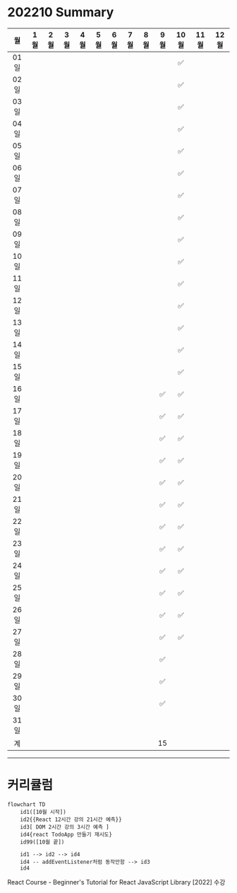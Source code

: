 # 202210 Summary

|  월  | 1월 | 2월 | 3월 | 4월 | 5월 | 6월 | 7월 | 8월 | 9월 | 10월 | 11월 | 12월 |
|:--:|:--:|:--:|:--:|:--:|:--:|:--:|:--:|:--:|:--:|:--:|:--:|:--:|
|01일  |    |    |    |    |    |    |    |    |    | ✅ |    |    |
|02일  |    |    |    |    |    |    |    |    |    | ✅ |    |    |
|03일  |    |    |    |    |    |    |    |    |    | ✅ |    |    |
|04일  |    |    |    |    |    |    |    |    |    | ✅ |    |    |
|05일  |    |    |    |    |    |    |    |    |    | ✅ |    |    |
|06일  |    |    |    |    |    |    |    |    |    | ✅ |    |    |
|07일  |    |    |    |    |    |    |    |    |    | ✅ |    |    |
|08일  |    |    |    |    |    |    |    |    |    | ✅ |    |    |
|09일  |    |    |    |    |    |    |    |    |    | ✅ |    |    |
|10일  |    |    |    |    |    |    |    |    |    | ✅ |    |    |
|11일  |    |    |    |    |    |    |    |    |    | ✅ |    |    |
|12일  |    |    |    |    |    |    |    |    |    | ✅ |    |    |
|13일  |    |    |    |    |    |    |    |    |    | ✅ |    |    |
|14일  |    |    |    |    |    |    |    |    |    | ✅ |    |    |
|15일  |    |    |    |    |    |    |    |    |    | ✅ |    |    |
|16일  |    |    |    |    |    |    |    |    | ✅ | ✅ |    |    |
|17일  |    |    |    |    |    |    |    |    | ✅ | ✅ |    |    |
|18일  |    |    |    |    |    |    |    |    | ✅ | ✅ |    |    |
|19일  |    |    |    |    |    |    |    |    | ✅ | ✅ |    |    |
|20일  |    |    |    |    |    |    |    |    | ✅ | ✅ |    |    |
|21일  |    |    |    |    |    |    |    |    | ✅ | ✅ |    |    |
|22일  |    |    |    |    |    |    |    |    | ✅ | ✅ |    |    |
|23일  |    |    |    |    |    |    |    |    | ✅ | ✅ |    |    |
|24일  |    |    |    |    |    |    |    |    | ✅ | ✅ |    |    |
|25일  |    |    |    |    |    |    |    |    | ✅ | ✅ |    |    |
|26일  |    |    |    |    |    |    |    |    | ✅ | ✅ |    |    |
|27일  |    |    |    |    |    |    |    |    | ✅ | ✅ |    |    |
|28일  |    |    |    |    |    |    |    |    | ✅ |    |    |    |
|29일  |    |    |    |    |    |    |    |    | ✅ |    |    |    |
|30일  |    |    |    |    |    |    |    |    | ✅ |    |    |    |
|31일  |    |    |    |    |    |    |    |    |    |    |    |    |
|계    |    |    |    |    |    |    |    |    | 15 |    |    |    |

---
# 커리큘럼

```mermaid
flowchart TD
    id1([10월 시작])
    id2{{React 12시간 강의 21시간 예측}}
    id3[ DOM 2시간 강의 3시간 예측 ]
    id4{react TodoApp 만들기 재시도}
    id99([10월 끝])

    id1 --> id2 --> id4 
    id4 -- addEventListener처럼 동작안함 --> id3
    id4
```

React Course - Beginner's Tutorial for React JavaScript Library [2022] 수강


